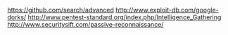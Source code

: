 https://github.com/search/advanced
http://www.exploit-db.com/google-dorks/
http://www.pentest-standard.org/index.php/Intelligence_Gathering
http://www.securitysift.com/passive-reconnaissance/
